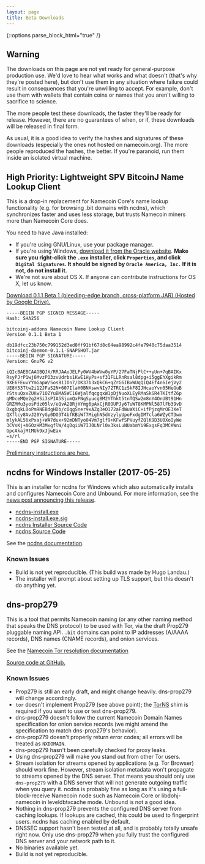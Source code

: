 ```yaml
---
layout: page
title: Beta Downloads
---
```


{::options parse_block_html="true" /}

## Warning

The downloads on this page are not yet ready for general-purpose production use.  We'd love to hear what works and what doesn't (that's why they're posted here), but don't use them in any situation where failure could result in consequences that you're unwilling to accept.  For example, don't use them with wallets that contain coins or names that you aren't willing to sacrifice to science.

The more people test these downloads, the faster they'll be ready for release.  However, there are no guarantees of when, or if, these downloads will be released in final form.

As usual, it is a good idea to verify the hashes and signatures of these downloads (especially the ones not hosted on namecoin.org).  The more people reproduced the hashes, the better.  If you're paranoid, run them inside an isolated virtual machine.

## High Priority: Lightweight SPV BitcoinJ Name Lookup Client

This is a drop-in replacement for Namecoin Core's name lookup functionality (e.g. for browsing .bit domains with ncdns), which synchronizes faster and uses less storage, but trusts Namecoin miners more than Namecoin Core does.

You need to have Java installed:

* If you're using GNU/Linux, use your package manager.
* If you're using Windows, [download it from the Oracle website](https://www.java.com/en/download/manual.jsp).  **Make sure you right-click the `.exe` installer, click `Properties`, and click `Digital Signatures`.  It should be signed by `Oracle America, Inc.`  If it is not, do not install it.**
* We're not sure about OS X.  If anyone can contribute instructions for OS X, let us know.

[Download 0.1.1 Beta 1 (bleeding-edge branch, cross-platform JAR) (Hosted by Google Drive).](https://drive.google.com/file/d/0B3JMWdAb62L5UTJQYVFVcnBKWnc/view?usp=sharing)

~~~
-----BEGIN PGP SIGNED MESSAGE-----
Hash: SHA256

bitcoinj-addons Namecoin Name Lookup Client
Version 0.1.1 Beta 1

db19dfcc23b750c799152d3ed8ff91bf67d8c64ea98992c4fe7940c75daa3514  bitcoinj-daemon-0.1.1-SNAPSHOT.jar
-----BEGIN PGP SIGNATURE-----
Version: GnuPG v2

iQIcBAEBCAAGBQJX/RRJAAoJELPy0WV4bWVw0yYP/27FaTNjPlC++yUn+7qBAIKx
RsyPJrP1wj6MvzPO3zvUdrbs1KwE1HyPs+sf31FLLRnRsal8dpg+i5ggEhXgikRm
9XE6FEuvYYmGapW/5osB1IOn7/DK37b3xQkC6+qZrG6IBxWUqQiQ4Ef4n6IejVy2
UE8Y53Ttw2i12JFaS2N+607IlaH0BNXswvNIy72TRC1zSkF8IJHcaoYvn05HeGuB
YStsuQxxZUKw71OZYuBMA5WC16WjalfqcgqxW1pDjNuoXLEyRMaSkSR4TKItfZ6p
gMDceMQe2g2HSi3sPIA5SjumQxPNgSyucg8M2YThkt5tnTQSw2m8nY4OnUBt91Hn
GRZMMu3yosPdz05lv/eQvA2BRjHYmg6pAxCjR0OUPJy6TuWT8KMPNl587lFb39vD
DxgbqkL0oPm9NEBdgHDb/cOqgSner9xAZq3eO172aFdWuWXiC+ifPjzqMrOE3XeT
QXflcy8AvJ20YyGy0DO3T4bfKBiWf7MighN5dVzylyUpoFxdgIM7cla6WZyCT3wm
mlykAL56xPxaj+WA7dux+92mDNTyo04Vm7glf9+KFwfSPVuyfZQlK9D3U0XoIyWe
3CVsKj+AGOzHM3MxgflW/4gDqiiW7IJ0LNrl0x3ksLuNUabmYi9ExgsFq3MCKWni
GpcAkajMtMUk9xJjwEax
=s/rl
-----END PGP SIGNATURE-----
~~~

[Preliminary instructions are here.]({{site.baseurl}}docs/bitcoinj-name-lookups/)

## ncdns for Windows Installer (2017-05-25)

This is an installer for ncdns for Windows which also automatically installs and configures Namecoin Core and Unbound. For more information, see the [news post announcing this release]({{site.baseurl}}2017/05/30/ncdns.html).

* [ncdns-install.exe]({{site.baseurl}}files/ncdns-2017-05-25-notreproduced/ncdns-install-2017-05-25-notreproduced.exe)
* [ncdns-install.exe.sig]({{site.baseurl}}files/ncdns-2017-05-25-notreproduced/ncdns-install-2017-05-25-notreproduced.exe.sig)
* [ncdns Installer Source Code](https://github.com/namecoin/ncdns-nsis)
* [ncdns Source Code](https://github.com/namecoin/ncdns)

See the [ncdns documentation]({{site.baseurl}}docs/ncdns).

### Known Issues

* Build is not yet reproducible. (This build was made by Hugo Landau.)
* The installer will prompt about setting up TLS support, but this doesn't do anything yet.

## dns-prop279

This is a tool that permits Namecoin naming (or any other naming method that speaks the DNS protocol) to be used with Tor, via the draft Prop279 pluggable naming API.  `.bit` domains can point to IP addresses (A/AAAA records), DNS names (CNAME records), and onion services.

See the [Namecoin Tor resolution documentation]({{site.baseurl}}docs/tor-resolution)

[Source code at GitHub.](https://github.com/namecoin/dns-prop279)

### Known Issues

* Prop279 is still an early draft, and might change heavily.  dns-prop279 will change accordingly.
* `tor` doesn't implement Prop279 (see above point); the [TorNS](https://github.com/meejah/TorNS) shim is required if you want to use or test dns-prop279.
* dns-prop279 doesn't follow the current Namecoin Domain Names specification for onion service records (we might amend the specification to match dns-prop279's behavior).
* dns-prop279 doesn't properly return error codes; all errors will be treated as `NXDOMAIN`.
* dns-prop279 hasn't been carefully checked for proxy leaks.
* Using dns-prop279 will make you stand out from other Tor users.
* Stream isolation for streams opened by applications (e.g. Tor Browser) should work fine.  However, stream isolation metadata won't propagate to streams opened by the DNS server.  That means you should only use `dns-prop279` with a DNS server that will not generate outgoing traffic when you query it.  ncdns is probably fine as long as it's using a full-block-receive Namecoin node such as Namecoin Core or libdohj-namecoin in leveldbtxcache mode.  Unbound is not a good idea.
* Nothing in dns-prop279 prevents the configured DNS server from caching lookups. If lookups are cached, this could be used to fingerprint users. ncdns has caching enabled by default.
* DNSSEC support hasn't been tested at all, and is probably totally unsafe right now. Only use dns-prop279 when you fully trust the configured DNS server and your network path to it.
* No binaries available yet.
* Build is not yet reproducible.
